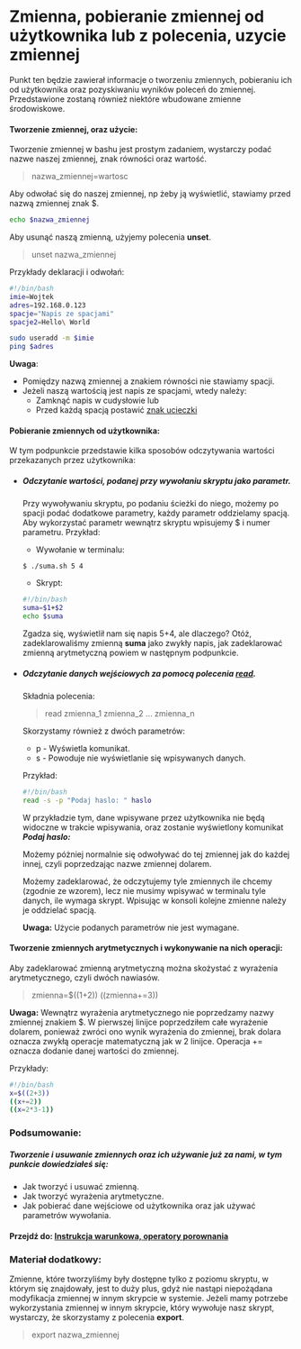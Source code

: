 # Zmienna, pobieranie zmiennej od użytkownika lub z polecenia, uzycie zmiennej
Punkt ten będzie zawierał informacje o tworzeniu zmiennych, pobieraniu ich od użytkownika oraz pozyskiwaniu wyników poleceń do zmiennej. Przedstawione zostaną również niektóre wbudowane zmienne środowiskowe.
#### Tworzenie zmiennej, oraz użycie:
Tworzenie zmiennej w bashu jest prostym zadaniem, wystarczy podać nazwe naszej zmiennej, znak równości oraz wartość. 

> nazwa_zmiennej=wartosc

Aby odwołać się do naszej zmiennej, np żeby ją wyświetlić, stawiamy przed nazwą zmiennej znak $.

```sh
echo $nazwa_zmiennej
```

Aby usunąć naszą zmienną, użyjemy polecenia **unset**.

> unset nazwa_zmiennej

Przykłady deklaracji i odwołań:
```sh
#!/bin/bash
imie=Wojtek
adres=192.168.0.123
spacje="Napis ze spacjami"
spacje2=Hello\ World

sudo useradd -m $imie 
ping $adres
```
**Uwaga**:
* Pomiędzy nazwą zmiennej a znakiem równości nie stawiamy spacji.
* Jeżeli naszą wartością jest napis ze spacjami, wtedy należy:
    * Zamknąć napis w cudysłowie
    lub
    * Przed każdą spacją postawić [znak ucieczki](https://pl.wikipedia.org/wiki/Znak_modyfikacji)
#### Pobieranie zmiennych od użytkownika:
W tym podpunkcie przedstawie kilka sposobów odczytywania wartości przekazanych przez użytkownika:
* ##### Odczytanie wartości, podanej przy wywołaniu skryptu jako parametr.
    
     Przy wywoływaniu skryptu, po podaniu ścieżki do niego, możemy po spacji podać dodatkowe parametry, każdy parametr oddzielamy spacją. Aby wykorzystać parametr wewnątrz skryptu wpisujemy $ i numer parametru. Przykład:
    * Wywołanie w terminalu:
    ```
    $ ./suma.sh 5 4
    ```
    * Skrypt:
    ```sh
    #!/bin/bash
    suma=$1+$2
    echo $suma
    ```
    Zgadza się, wyświetlił nam się napis 5+4, ale dlaczego? Otóż, zadeklarowaliśmy zmienną **suma** jako zwykły napis, jak zadeklarować zmienną arytmetyczną powiem w następnym podpunkcie.
    
* ##### Odczytanie danych wejściowych za pomocą polecenia [read](https://ss64.com/bash/read.html).
    Składnia polecenia:

    > read <parametry> zmienna_1 zmienna_2 ... zmienna_n
    
    Skorzystamy również z dwóch parametrów:
    * p - Wyświetla komunikat.
    * s - Powoduje nie wyświetlanie się wpisywanych danych.
    
    Przykład:
    ```sh
    #!/bin/bash
    read -s -p "Podaj haslo: " haslo
    ```
    W przykładzie tym, dane wpisywane przez użytkownika nie będą widoczne w trakcie wpisywania, oraz zostanie wyświetlony komunikat ___Podaj haslo:___
    
    Możemy póżniej normalnie się odwoływać do tej zmiennej jak do każdej innej, czyli poprzedzając nazwe zmiennej dolarem.
    
    Możemy zadeklarować, że odczytujemy tyle zmiennych ile chcemy (zgodnie ze wzorem), lecz nie musimy wpisywać w terminalu tyle danych, ile wymaga skrypt. Wpisując w konsoli kolejne zmienne należy je oddzielać spacją.
    
    **Uwaga:** Użycie podanych parametrów nie jest wymagane.

    
    
#### Tworzenie zmiennych arytmetycznych i wykonywanie na nich operacji:

Aby zadeklarować zmienną arytmetyczną można skożystać z wyrażenia arytmetycznego, czyli dwóch nawiasów.
    
> zmienna=$((1+2))
> ((zmienna+=3))
    
**Uwaga:** Wewnątrz wyrażenia arytmetycznego nie poprzedzamy nazwy zmiennej znakiem $. W pierwszej linijce poprzedziłem całe wyrażenie dolarem, ponieważ zwróci ono wynik wyrażenia do zmiennej, brak dolara oznacza zwykłą operacje matematyczną jak w 2 linijce. Operacja += oznacza dodanie danej wartości do zmiennej.
    
Przykłady:
```sh
#!/bin/bash
x=$((2+3))
((x+=2))
((x=2*3-1))
```

### Podsumowanie: 
##### Tworzenie i usuwanie zmiennych oraz ich używanie już za nami, w tym punkcie dowiedziałeś się:
* Jak tworzyć i usuwać zmienną.
* Jak tworzyć wyrażenia arytmetyczne.
* Jak pobierać dane wejściowe od użytkownika oraz jak używać parametrów wywołania.
#### Przejdź do: [Instrukcja warunkowa, operatory porownania](https://github.com/wojtek2kdev/Bash-lesson/blob/master/Point_04.md)

### Materiał dodatkowy:
Zmienne, które tworzyliśmy były dostępne tylko z poziomu skryptu, w którym się znajdowały, jest to duży plus, gdyż nie nastąpi niepożądana modyfikacja zmiennej w innym skrypcie w systemie. Jeżeli mamy potrzebe wykorzystania zmiennej w innym skrypcie, który wywołuje nasz skrypt, wystarczy, że skorzystamy z polecenia **export**.

> export nazwa_zmiennej
    

